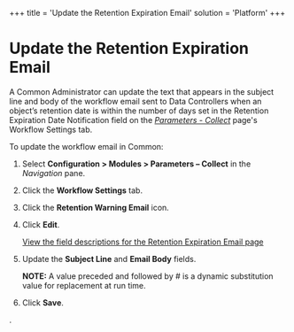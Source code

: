 +++
title = 'Update the Retention Expiration Email'
solution = 'Platform'
+++

# Update the Retention Expiration Email

A Common Administrator can update the text that appears in the subject
line and body of the workflow email sent to Data Controllers when an
object’s retention date is within the number of days set in the
Retention Expiration Date Notification field on the *[Parameters -
Collect](../Page_Desc/Parameters_Collect.htm)* page's Workflow Settings
tab.

To update the workflow email in Common:

1.  Select **Configuration \> Modules \> Parameters – Collect** in the
    *Navigation* pane.

2.  Click the **Workflow Settings** tab.

3.  Click the **Retention Warning Email** icon.

4.  Click **Edit**.
    
    [View the field descriptions for the Retention Expiration Email
    page](../../Collect/Page_Desc/Retention_Expiration_Email.htm)

5.  Update the **Subject Line** and **Email Body** fields.
    
    **NOTE:** A value preceded and followed by \# is a dynamic
    substitution value for replacement at run time.

6.  Click **Save**.

.

